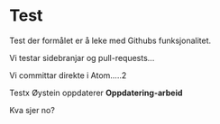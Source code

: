 # Test
Test der formålet er å leke med Githubs funksjonalitet.

Vi testar sidebranjar og pull-requests...

Vi committar direkte i Atom.....2

Testx
Øystein oppdaterer **Oppdatering-arbeid**

Kva sjer no?
